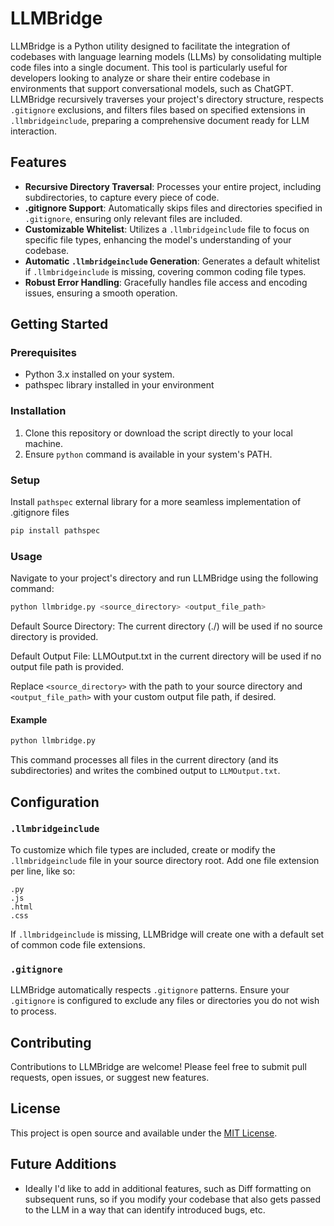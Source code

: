 # LLMBridge

LLMBridge is a Python utility designed to facilitate the integration of codebases with language learning models (LLMs) by consolidating multiple code files into a single document. This tool is particularly useful for developers looking to analyze or share their entire codebase in environments that support conversational models, such as ChatGPT. LLMBridge recursively traverses your project's directory structure, respects `.gitignore` exclusions, and filters files based on specified extensions in `.llmbridgeinclude`, preparing a comprehensive document ready for LLM interaction.

## Features

- **Recursive Directory Traversal**: Processes your entire project, including subdirectories, to capture every piece of code.
- **.gitignore Support**: Automatically skips files and directories specified in `.gitignore`, ensuring only relevant files are included.
- **Customizable Whitelist**: Utilizes a `.llmbridgeinclude` file to focus on specific file types, enhancing the model's understanding of your codebase.
- **Automatic `.llmbridgeinclude` Generation**: Generates a default whitelist if `.llmbridgeinclude` is missing, covering common coding file types.
- **Robust Error Handling**: Gracefully handles file access and encoding issues, ensuring a smooth operation.

## Getting Started

### Prerequisites

- Python 3.x installed on your system.
- pathspec library installed in your environment

### Installation

1. Clone this repository or download the script directly to your local machine.
2. Ensure `python` command is available in your system's PATH.

### Setup

Install `pathspec` external library for a more seamless implementation of .gitignore files

```bash
pip install pathspec
```

### Usage

Navigate to your project's directory and run LLMBridge using the following command:

```bash
python llmbridge.py <source_directory> <output_file_path>
```

Default Source Directory: The current directory (./) will be used if no source directory is provided.

Default Output File: LLMOutput.txt in the current directory will be used if no output file path is provided.

Replace `<source_directory>` with the path to your source directory and `<output_file_path>` with your custom output file path, if desired.

#### Example

```bash
python llmbridge.py
```

This command processes all files in the current directory (and its subdirectories) and writes the combined output to `LLMOutput.txt`.

## Configuration

### `.llmbridgeinclude`

To customize which file types are included, create or modify the `.llmbridgeinclude` file in your source directory root. Add one file extension per line, like so:

```
.py
.js
.html
.css
```

If `.llmbridgeinclude` is missing, LLMBridge will create one with a default set of common code file extensions.

### `.gitignore`

LLMBridge automatically respects `.gitignore` patterns. Ensure your `.gitignore` is configured to exclude any files or directories you do not wish to process.

## Contributing

Contributions to LLMBridge are welcome! Please feel free to submit pull requests, open issues, or suggest new features.

## License

This project is open source and available under the [MIT License](LICENSE).

## Future Additions

- Ideally I'd like to add in additional features, such as Diff formatting on subsequent runs, so if you modify your codebase that also gets passed to the LLM in a way that can identify introduced bugs, etc.